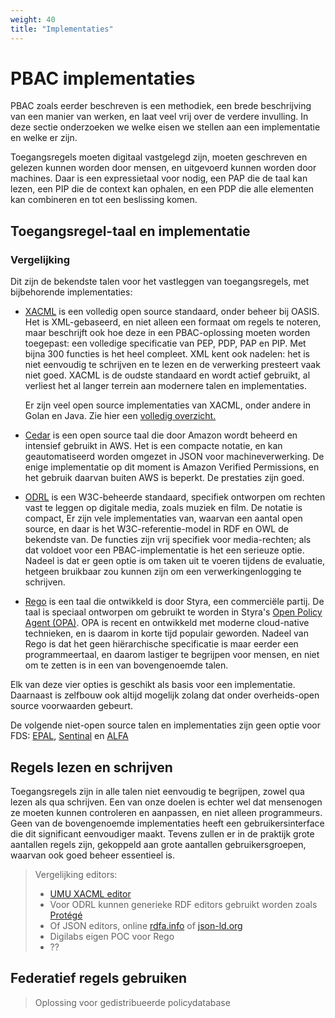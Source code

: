 ```yaml
---
weight: 40
title: "Implementaties"
---
```


# PBAC implementaties

PBAC zoals eerder beschreven is een methodiek, een brede beschrijving van een manier van werken, en laat veel vrij over de verdere invulling.
In deze sectie onderzoeken we welke eisen we stellen aan een implementatie en welke er zijn.

Toegangsregels moeten digitaal vastgelegd zijn, moeten geschreven en gelezen kunnen worden door mensen, en uitgevoerd kunnen
worden door machines. Daar is een expressietaal voor nodig, een PAP die de taal kan lezen, een PIP die de context kan ophalen,
en een PDP die alle elementen kan combineren en tot een beslissing komen.

## Toegangsregel-taal en implementatie

### Vergelijking

Dit zijn de bekendste talen voor het vastleggen van toegangsregels, met bijbehorende implementaties:

- [XACML](https://en.wikipedia.org/wiki/XACML) is een volledig open source standaard, onder beheer bij OASIS. Het is XML-gebaseerd, en niet alleen
een formaat om regels te noteren, maar beschrijft ook hoe deze in een PBAC-oplossing moeten worden toegepast: een volledige specificatie van 
PEP, PDP, PAP en PIP. Met bijna 300 functies is het heel compleet. 
XML kent ook nadelen: het is niet eenvoudig te schrijven en te lezen en de verwerking presteert vaak niet goed.
XACML is de oudste standaard en wordt actief gebruikt, al verliest het al langer terrein aan modernere talen en implementaties.

  Er zijn veel open source implementaties van XACML, onder andere in Golan en Java. Zie hier een [volledig overzicht.](https://github.com/topics/xacml)

- [Cedar](https://github.com/cedar-policy) is een open source taal die door Amazon wordt beheerd en intensief gebruikt in AWS. 
Het is een compacte notatie, en kan geautomatiseerd worden omgezet in JSON voor machineverwerking. De enige implementatie
op dit moment is Amazon Verified Permissions, en het gebruik daarvan buiten AWS is beperkt. De prestaties zijn goed. 

- [ODRL](https://en.wikipedia.org/wiki/ODRL) is een W3C-beheerde standaard, specifiek ontworpen om rechten vast te leggen op digitale media, zoals muziek en film. De notatie is compact,
Er zijn vele implementaties van, waarvan een aantal open source, en daar is het W3C-referentie-model in RDF en OWL de bekendste van. 
De functies zijn vrij specifiek voor media-rechten; als dat voldoet voor een PBAC-implementatie is het een serieuze optie.
Nadeel is dat er geen optie is om taken uit te voeren tijdens de evaluatie, hetgeen bruikbaar zou kunnen zijn om een
verwerkingenlogging te schrijven.

- [Rego](https://www.openpolicyagent.org/docs/latest/#rego) is een taal die ontwikkeld is door Styra, een commerciële partij. De taal is speciaal ontworpen om gebruikt te worden in Styra's
  [Open Policy Agent (OPA)](https://www.openpolicyagent.org/). OPA is recent en ontwikkeld met moderne cloud-native technieken, en is daarom in korte tijd 
populair geworden. 
Nadeel van Rego is dat het geen hiërarchische specificatie is maar eerder een programmeertaal, en daarom lastiger te begrijpen voor mensen, 
en niet om te zetten is in een van bovengenoemde talen.

Elk van deze vier opties is geschikt als basis voor een implementatie. Daarnaast is zelfbouw ook altijd mogelijk zolang
dat onder overheids-open source voorwaarden gebeurt.

De volgende niet-open source talen en implementaties zijn geen optie voor FDS: [EPAL](https://www.w3.org/2003/p3p-ws/pp/ibm3.html), [Sentinal](https://developer.hashicorp.com/sentinel) en [ALFA](https://en.wikipedia.org/wiki/Abbreviated_Language_for_Authorization)

## Regels lezen en schrijven
Toegangsregels zijn in alle talen niet eenvoudig te begrijpen, zowel qua lezen als qua schrijven. Een van onze doelen is
echter wel dat mensenogen ze moeten kunnen controleren en aanpassen, en niet alleen programmeurs. Geen van de 
bovengenoemde implementaties heeft een gebruikersinterface die dit significant eenvoudiger maakt. Tevens zullen er in de praktijk grote aantallen regels
zijn, gekoppeld aan grote aantallen gebruikersgroepen, waarvan ook goed beheer essentieel is.

> Vergelijking editors:
> - [UMU XACML editor](https://sourceforge.net/projects/umu-xacmleditor/)
> - Voor ODRL kunnen generieke RDF editors gebruikt worden zoals [Protégé](https://protege.stanford.edu/)
> - Of JSON editors, online [rdfa.info](https://rdfa.info) of [json-ld.org](https://json-ld.org)
> - Digilabs eigen POC voor Rego
> - ??

## Federatief regels gebruiken

> Oplossing voor gedistribueerde policydatabase
